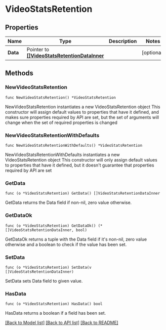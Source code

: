 # VideoStatsRetention

## Properties

Name | Type | Description | Notes
------------ | ------------- | ------------- | -------------
**Data** | Pointer to [**[]VideoStatsRetentionDataInner**](VideoStatsRetentionDataInner.md) |  | [optional] 

## Methods

### NewVideoStatsRetention

`func NewVideoStatsRetention() *VideoStatsRetention`

NewVideoStatsRetention instantiates a new VideoStatsRetention object
This constructor will assign default values to properties that have it defined,
and makes sure properties required by API are set, but the set of arguments
will change when the set of required properties is changed

### NewVideoStatsRetentionWithDefaults

`func NewVideoStatsRetentionWithDefaults() *VideoStatsRetention`

NewVideoStatsRetentionWithDefaults instantiates a new VideoStatsRetention object
This constructor will only assign default values to properties that have it defined,
but it doesn't guarantee that properties required by API are set

### GetData

`func (o *VideoStatsRetention) GetData() []VideoStatsRetentionDataInner`

GetData returns the Data field if non-nil, zero value otherwise.

### GetDataOk

`func (o *VideoStatsRetention) GetDataOk() (*[]VideoStatsRetentionDataInner, bool)`

GetDataOk returns a tuple with the Data field if it's non-nil, zero value otherwise
and a boolean to check if the value has been set.

### SetData

`func (o *VideoStatsRetention) SetData(v []VideoStatsRetentionDataInner)`

SetData sets Data field to given value.

### HasData

`func (o *VideoStatsRetention) HasData() bool`

HasData returns a boolean if a field has been set.


[[Back to Model list]](../README.md#documentation-for-models) [[Back to API list]](../README.md#documentation-for-api-endpoints) [[Back to README]](../README.md)


